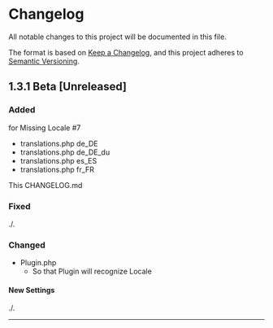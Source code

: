 # Changelog

All notable changes to this project will be documented in this file.

The format is based on [Keep a Changelog](https://keepachangelog.com/en/1.0.0/),
and this project adheres to [Semantic Versioning](https://semver.org/spec/v2.0.0.html).

## 1.3.1 Beta [Unreleased]  

### Added
for Missing Locale #7 
* translations.php de_DE
* translations.php de_DE_du
* translations.php es_ES
* translations.php fr_FR

This CHANGELOG.md

### Fixed
./.


### Changed  
* Plugin.php  
   * So that Plugin will recognize Locale
  

#### New Settings
./.




---

